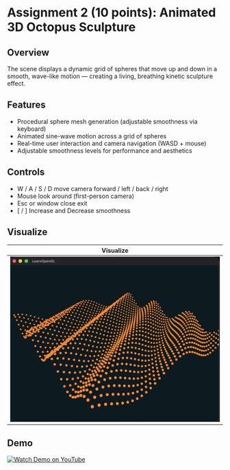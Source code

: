 # Assignment 2 (10 points): Animated 3D Octopus Sculpture

## Overview

The scene displays a dynamic grid of spheres that move up and down in a smooth, wave-like motion — creating a living, breathing kinetic sculpture effect.

## Features

- Procedural sphere mesh generation (adjustable smoothness via keyboard)
- Animated sine-wave motion across a grid of spheres
- Real-time user interaction and camera navigation (WASD + mouse)
- Adjustable smoothness levels for performance and aesthetics

## Controls

- W / A / S / D move camera forward / left / back / right
- Mouse look around (first-person camera)
- Esc or window close exit
- [ / ] Increase and Decrease smoothness

## Visualize

| Visualize                                                                                                    |
| ------------------------------------------------------------------------------------------------------------ |
| <img src="/.github/images/assignment_2_3d_kinetic_sculpture_animation.png" alt="3d sculpture" width="900" /> |

## Demo

[![Watch Demo on YouTube](https://img.shields.io/badge/Watch%20Demo-YouTube-red?logo=youtube)](https://youtu.be/YLhjtuO3X5c)
